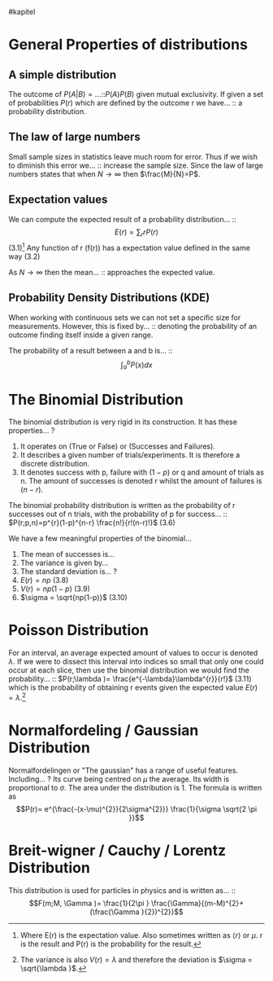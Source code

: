 #kapitel 
# General Properties of distributions
## A simple distribution
The outcome of $P(A|B)=...$::$P(A)P(B)$ given mutual exclusivity.
If given a set of probabilities $P(r)$ which are defined by the outcome r we have... :: a probability distribution. 
<!--SR:!2023-02-15,1,230-->

## The law of large numbers
Small sample sizes in statistics leave much room for error. Thus if we wish to diminish this error we... :: increase the sample size. Since the law of large numbers states that when $N \to \infty$ then $\frac{M}{N}=P$.

## Expectation values
We can compute the expected result of a probability distribution... :: $$E(r)=\sum_{r}rP(r)$$(3.1)[^1] Any function of r (f(r)) has a expectation value defined in the same way (3.2)

As $N \to \infty$ then the mean... :: approaches the expected value.

## Probability Density Distributions (KDE)
When working with continuous sets we can not set a specific size for measurements. However, this is fixed by... :: denoting the probability of an outcome finding itself inside a given range.

The probability of a result between a and b is... :: $$\int_{a}^{b}P(x)dx $$
# The Binomial Distribution
The binomial distribution is very rigid in its construction. It has these properties...
?
1. It operates on (True or False) or (Successes and Failures).
2. It describes a given number of trials/experiments. It is therefore a discrete distribution.
3. It denotes success with p, failure with $(1-p)$ or q and amount of trials as n. The amount of successes is denoted r whilst the amount of failures is $(n-r)$.

The binomial probability distribution is written as the probability of r successes out of n trials, with the probability of p for success... :: $P(r;p,n)=p^{r}(1-p)^{n-r} \frac{n!}{r!(n-r)!}$ (3.6)

We have a few meaningful properties of the binomial...
1. The mean of successes is...
2. The variance is given by...
3. The standard deviation is...
?
1. $E(r)=np$ (3.8)
2. $V(r)=np(1-p)$ (3.9)
3. $\sigma = \sqrt{np(1-p)}$ (3.10)

# Poisson Distribution
For an interval, an average expected amount of values to occur is denoted $\lambda$. If we were to dissect this interval into indices so small that only one could occur at each slice, then use the binomial distribution we would find the probability... :: $P(r;\lambda )= \frac{e^{-\lambda}\lambda^{r}}{r!}$ (3.11) which is the probability of obtaining r events given the expected value $E(r)=\lambda$.[^2]

# Normalfordeling / Gaussian Distribution
Normalfordelingen or "The gaussian" has a range of useful features. Including...
?
Its curve being centred on  $\mu$ the average.
Its width is proportional to $\sigma$.
The area under the distribution is 1.
The formula is written as$$P(r)= e^{\frac{-(x-\mu)^{2}}{2\sigma^{2}}} \frac{1}{\sigma \sqrt{2 \pi }}$$
# Breit-wigner / Cauchy / Lorentz Distribution
This distribution is used for particles in physics and is written as... :: $$F(m;M, \Gamma )= \frac{1}{2\pi } \frac{\Gamma}{(m-M)^{2}+  (\frac{\Gamma }{2})^{2}}$$

[^1]: Where E(r) is the expectation value. Also sometimes written as $\langle r \rangle$ or $\mu$. r is the result and P(r) is the probability for the result.
[^2]: The variance is also $V(r)=\lambda$ and therefore the deviation is $\sigma = \sqrt{\lambda }$.